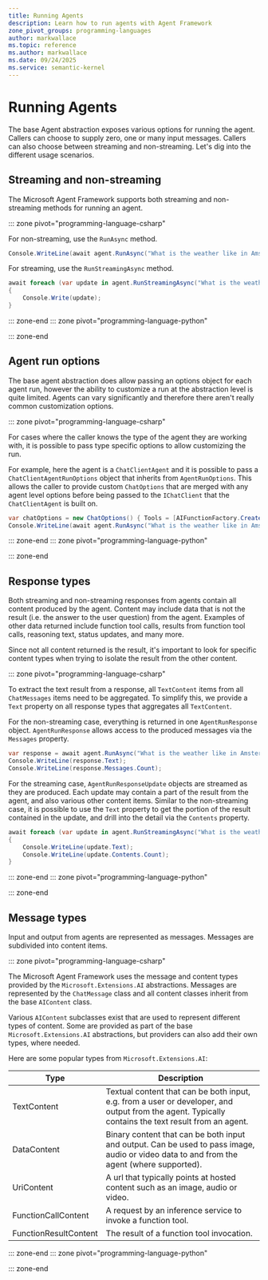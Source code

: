 ```yaml
---
title: Running Agents
description: Learn how to run agents with Agent Framework
zone_pivot_groups: programming-languages
author: markwallace
ms.topic: reference
ms.author: markwallace
ms.date: 09/24/2025
ms.service: semantic-kernel
---
```


# Running Agents

The base Agent abstraction exposes various options for running the agent. Callers can choose to supply zero, one or many input messages. Callers can also choose between streaming and non-streaming. Let's dig into the different usage scenarios.

## Streaming and non-streaming

The Microsoft Agent Framework supports both streaming and non-streaming methods for running an agent.

::: zone pivot="programming-language-csharp"

For non-streaming, use the `RunAsync` method.

```csharp
Console.WriteLine(await agent.RunAsync("What is the weather like in Amsterdam?"));
```

For streaming, use the `RunStreamingAsync` method.

```csharp
await foreach (var update in agent.RunStreamingAsync("What is the weather like in Amsterdam?"))
{
    Console.Write(update);
}
```

::: zone-end
::: zone pivot="programming-language-python"

::: zone-end

## Agent run options

The base agent abstraction does allow passing an options object for each agent run, however the ability to customize a run at the abstraction level is quite limited.
Agents can vary significantly and therefore there aren't really common customization options.

::: zone pivot="programming-language-csharp"

For cases where the caller knows the type of the agent they are working with, it is possible to pass type specific options to allow customizing the run.

For example, here the agent is a `ChatClientAgent` and it is possible to pass a `ChatClientAgentRunOptions` object that inherits from `AgentRunOptions`.
This allows the caller to provide custom `ChatOptions` that are merged with any agent level options before being passed to the `IChatClient` that
the `ChatClientAgent` is built on.

```csharp
var chatOptions = new ChatOptions() { Tools = [AIFunctionFactory.Create(GetWeather)] };
Console.WriteLine(await agent.RunAsync("What is the weather like in Amsterdam?", options: new ChatClientAgentRunOptions(chatOptions)));
```

::: zone-end
::: zone pivot="programming-language-python"

::: zone-end

## Response types

Both streaming and non-streaming responses from agents contain all content produced by the agent.
Content may include data that is not the result (i.e. the answer to the user question) from the agent.
Examples of other data returned include function tool calls, results from function tool calls, reasoning text, status updates, and many more.

Since not all content returned is the result, it's important to look for specific content types when trying to isolate the result from the other content.

::: zone pivot="programming-language-csharp"

To extract the text result from a response, all `TextContent` items from all `ChatMessages` items need to be aggregated.
To simplify this, we provide a `Text` property on all response types that aggregates all `TextContent`.

For the non-streaming case, everything is returned in one `AgentRunResponse` object.
`AgentRunResponse` allows access to the produced messages via the `Messages` property.

```csharp
var response = await agent.RunAsync("What is the weather like in Amsterdam?");
Console.WriteLine(response.Text);
Console.WriteLine(response.Messages.Count);
```

For the streaming case, `AgentRunResponseUpdate` objects are streamed as they are produced.
Each update may contain a part of the result from the agent, and also various other content items.
Similar to the non-streaming case, it is possible to use the `Text` property to get the portion
of the result contained in the update, and drill into the detail via the `Contents` property.

```csharp
await foreach (var update in agent.RunStreamingAsync("What is the weather like in Amsterdam?"))
{
    Console.WriteLine(update.Text);
    Console.WriteLine(update.Contents.Count);
}
```

::: zone-end
::: zone pivot="programming-language-python"

::: zone-end

## Message types

Input and output from agents are represented as messages. Messages are subdivided into content items.

::: zone pivot="programming-language-csharp"

The Microsoft Agent Framework uses the message and content types provided by the `Microsoft.Extensions.AI` abstractions.
Messages are represented by the `ChatMessage` class and all content classes inherit from the base `AIContent` class.

Various `AIContent` subclasses exist that are used to represent different types of content. Some are provided as
part of the base `Microsoft.Extensions.AI` abstractions, but providers can also add their own types, where needed.

Here are some popular types from `Microsoft.Extensions.AI`:

|Type|Description|
|---|---|
|TextContent|Textual content that can be both input, e.g. from a user or developer, and output from the agent. Typically contains the text result from an agent.|
|DataContent|Binary content that can be both input and output. Can be used to pass image, audio or video data to and from the agent (where supported).|
|UriContent|A url that typically points at hosted content such as an image, audio or video.|
|FunctionCallContent|A request by an inference service to invoke a function tool.|
|FunctionResultContent|The result of a function tool invocation.|

::: zone-end
::: zone pivot="programming-language-python"

::: zone-end
